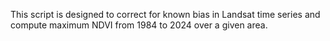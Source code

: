 This script is designed to correct for known bias in Landsat time series and compute maximum NDVI from 1984 to 2024 over a given area.
